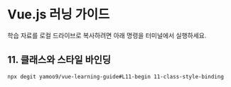 # Vue.js 러닝 가이드

학습 자료를 로컬 드라이브로 복사하려면 아래 명령을 터미널에서 실행하세요.

## 11. 클래스와 스타일 바인딩

```sh
npx degit yamoo9/vue-learning-guide#L11-begin 11-class-style-binding
```